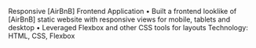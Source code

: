 Responsive [AirBnB] Frontend Application
• Built a frontend looklike of [AirBnB] static
website with responsive views for mobile, tablets and
desktop
• Leveraged Flexbox and other CSS tools for layouts
Technology: HTML, CSS, Flexbox
